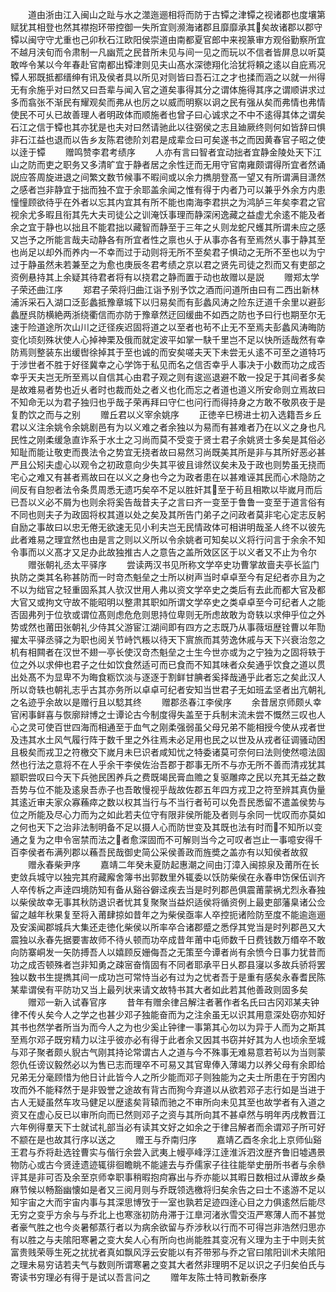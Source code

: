 <!-- { "loadSidebar": true } -->
　　道由浙由江入闽山之趾与水之澨迤逦相将而防于古镡之津镡之视诸郡也度壤第赋犹其相登也然其襟抱环带控御一失所宜则濒海诸郡且靡靡承其矣故诸郡以郡守镡以闽守守尤重也己卯秋石江欧阳侯崇道由南都夏官郎中来视篆审方观俗勤察所宜不越月浃旬而令肃制一凡幽荒之民昔所未见与间一见之而玩以不信者皆屏息以听莫敢哗令某以今年春赴官南都出镡津则见夫山髙水深徳翔化洽犹将頼之逺以自庇焉况镡人邪既抵都缙绅有讯及侯者具以所见对则皆曰吾石江之才也揉而涵之以就一州得无有余施乎对曰然又曰吾辈与闻入官之道矣事得其分之谓体施得其序之谓顺讲求过多而翕张不渐民有耀观矣而弗从也厉之以威而明察以诇之民有强从矣而弗情也弗情使民不可乆已故善理人者明政体而顺施者也曾子曰心诚求之不中不逺得其体之谓矣石江之信于镡也其亦犹是也夫对曰然请驰此以往弼侯之志且廸厥终则何如皆辞曰惧非石江益也退而以告乡友陈君徳阶刘君是成辈佥曰可矣遂书之而因黄春官子昭之使以逹于镡
　　赠鸣赞李君考绩序
　　人亦有言曰智者宜动拙者宜静金陵处天下江山之防而吏之职务又多清旷宜于静者居之余性迂而无用守官南雍颇谓得所宜者然诵説应答周旋进退之间繁文数节候事不暇间或以余力擕朋登髙一望又有所谓满目潇然之感者岂非静宜于拙而独不宜于余耶盖余闻之惟有得于内者乃可以兼乎外余方内患憧憧顾欲待乎在外者以忘其内宜其有所不能也南海李君拱之为鸿胪三年矣李君之官视余尤多暇且衔其先大夫司徒公之训淹饫事理而静深闲逸藏之益虚尤余逺不能及者余之宜于静也以拙且不能君拙以藏智而静至于三年之乆则龙蛇尺蠖其所谓未应之感又岂予之所能言哉夫动静各有所宜者性之禀也乆于从事亦各有至焉然乆事于静其至也尚足以却外而养内一不幸而过于动则将无所不至矣君子惧动之无所不至也以为宁过于静虽然未若兼至之为愈也庚辰冬君考绩之京以君之贤先司徒之烈而又有吏部之资例悬持其上余疑其待君者将有以挠君之静而置于动也故赠以是説
　　赠郑太学子荣还曲江序
　　郑君子荣将归曲江诣予别予饮之酒而问道所由曰有二西出新林浦泝采石入湖口泛彭蠡抵豫章城下以归易矣而有彭蠡风涛之险东迂道千余里以避彭蠡歴呉防横絶两浙绕衢信而亦防于豫章然迂回缓曲不如西之防也予曰行也期至尔无速于险道途所次山川之迂径疾迟固将道之以至者也茍不止无不至焉夫彭蠡风涛晦防变化顷刻殊状使人心掉神栗及俄而就定波平如掌一駃千里岂不足以快所适哉然有幸防焉则整装东出缓辔徐掉其于至也诚的而安矣嗟夫天下未尝无乆逺不可至之道特巧于涉世者不胜于好径冀幸之心学饰于私见而名之信否幸乎人事决于小数而功之成否幸乎天夫岂无所至焉以自信其心由君子观之则有逡巡退避不敢一投足于其间者多矣是故难易者势也近乆者时也裁而处之者义也化而忘之者道也道义所安命则立焉故曰不知命无以为君子独归也乎哉子荣再拜曰守仁也问行而得持身之方敢不敬夙夜于是复酌饮之而与之别
　　赠丘君以义宰余姚序
　　正徳辛巳榜进士初入选籍吾乡丘君以义注余姚令余姚剧邑有为以义难之者余独以为易而有甚难者乃在以义之身也凡民性之刚柔缓急直诈系于水土之习尚而莫不受变于贤士君子余姚贤士多矣是其俗必知耻而能让敬吏而畏法令之势宜无挠者故曰易然习尚既美其所是非与其所好恶必甚严且公矧夫虚心以观令之初政意向少失其平彼且诽然议矣未及于政也则势虽无挠而宅心之难又有甚者焉故曰在以义之身也今之为政者患在以甚难诬其民而心术隐防之间反有自恕者法令条贯周悉无遗巧矣卒不足以胜奸其至于茍且相欺以毕嵗月而后已吾以义必不屑为也则余将奚告哉昔夫子之言曰齐一变至于鲁鲁一变至于道言俗有不同也则夫子为政固将权其道以处之矣及其所告门弟子之问政者莫非宅心定志反躬自励之事故曰以忠无倦无欲速无见小利夫岂无民情政体可相讲明哉圣人终不以彼先此者难易之理宜然也由是言之则以义所以令余姚者可知矣以义将行问言于余余不知令事而以义髙才又足办此故独推古人之意告之盖所效区区于以义者又不止为令尔
　　赠张朝礼丞太平驿序
　　尝读两汉书见所称文学卒史功曹掌故啬夫亭长监门执防之类其名称甚防而一时竒杰魁垒之士所以树声当时卓卓至今有足纪者亦且为之不以为绌官之轻重固系其人欤汉世用人弗以资文学卒史之类后有去此而都大官及都大官又或拘文守故不能昭明以整肃其职如所谓文学卒史之类卓卓至今可纪者人之能否固弗列于位欤或谓位髙则虑危危则思持位卑则无所虑故敢为竒轶以求伸乎位之外势或然也莆田张朝礼少侍其父游宦江湖间即有四方之志既乃从事薇垣歴铨曹以年勚擢太平驿丞驿之为职也阅关节峙饩粻以待天下賔旅而其劳逸休戚与天下兴衰治忽之机有相闗者在汉世不翅一亭长使汉竒杰魁垒之士生今世亦或为之宁独为之固将轶于位之外以求伸也君子之仕如饮食然适可而已食而不知其味者众矣通乎饮食之道以贯出处髙不为显卑不为晦食粝饮淡与逐逐于割鲜甘腆者奚择哉通乎此者忘之矣此汉人所以竒轶也朝礼志乎古其亦务所以卓卓可纪者安知当世君子无如班孟坚者出亢朝礼之名迹乎余故以是赠行且以騐其终
　　赠郡丞春江李侯序
　　余昔居京师颇乆幸官闲事鲜喜与恢廓辩博之士谭论古今制度得失盖至于兵制末流未尝不慨然三叹也人心之灵可使百世四海而相通至于血气之刚柔强弱虽父母兄弟不能相授今使从戎者世及违其水土风气履行阵于数千里之外往焉未必足用也民之以世及从戎者征调骚动困且极矣而戎卫之符檄交下嵗月未巳识者咸知忧之特委诸莫可奈何曰法则使然噫法固然也行法之意将不在人乎余干李侯佐治吾郡于郡事无所不与亦无所不善而清戎犹其颛职尝叹曰今天下兵弛民困养兵之费既竭民膏血赡之复驱雕瘁之民以充其无益之数吾势与位不能及逺泉吾赤子也吾敢慢视乎哉故佐郡五年四方戎卫之符至辨其真伪量其逺近审夫家众寡蘓瘁之数以权其当行与不当行者茍可以免吾民悉留不遣盖侯势与位之所能及尽心力而为之如此若夫位守有限非侯所能及者则与余同一忧叹而亦莫如之何也天下之治非法制明备不足以摄人心而防世变及其既也法有时而不知所以变通之复为之申令宻禁而法之者愈深固而不可解则当今之可叹者岂止一事噫安得千百李侯者布满列郡以蘓吾民哉御史简公采侯善政而旌奬之盖亦有以知侯者故叙
　　赠永春柴尹序
　　嘉靖二年癸未夏防起惠潮之间由汀漳入闽掠泉及莆所在长吏敛兵城守以独完其府藏廨舍簿书出郭数里外辄委以饫防柴侯在永春申饬保伍训齐人卒传柝之声逹四境防知有备从谿谷僻迳疾去当是时列郡邑俱震莆蒙祸尤烈永春独以柴侯故幸无事其秋防退识者忧其复聚聚当益炽适侯将循资例上最吏部藩臬诸公佥留之越年秋果复至将入莆肆掠如昔年之为柴侯亟率人卒控扼诸险防至度不能逾迤逦及安溪闻郡城兵大集还走徳化柴侯以所率卒合诸郡蹙之悉俘其党当是时列郡邑又大震独以永春先据要害故师不待乆顿而功卒成昔年莆中屯师数千日费钱数万缗卒不敢向防寨峒发一矢防搏吾人以嬉顾反姗侮吾之无策至今谭者尚有余愤今日事力犹昔而功之成否顿殊者岂非知勇之疎宻奋惰固有不同者耶承平日乆郡县寖以多故兵骄将罢独以数书生提擕其间一成功岂可常恃当必有过为之忧者吾于是重有感矣永春耆民陈某辈谓侯有平防功又当上最列状来请文故特书其大者如此若其他善政则固多矣
　　赠邓一新入试春官序
　　昔年有赠余律吕解注者著作者名氏曰古冈邓某夫钟律不传乆矣今人之学之也甚少邓子独能奋而为之注余虽无以识其用意深处窃亦知好其书也然学者所当为而今人之为也少奚止钟律一事第其心勿以为异于人而为之斯其至焉尔邓子既穷精力以注乎彼亦必有得于此者余又因其书窃并好其为人也顷余至城与邓子聚者颇乆貎古气刚其持论常谓古人之道与今不殊事无难易意若茍以为当则蒙怨仇任谤议毅然必以为售已志而理卒不可易又其官卑俸入薄竭力以养父母有余即给兄弟无分毫顾惜为他日计此皆今人之所少能而邓子则独能为之夫士所患在于穷困内攻而外不能释然于是非毁誉之途故有背古而狥今弃道以从欲若邓子志行如是当进于古人无疑虽然车攻马健足以歴逺矣背辕而驰之不审所向未见其至也故学者有入道之资又在虚心反已以审所向而已然则邓子之资与其所向其不甚卓然与明年丙戌教晋江六年例得羣天下士就试礼部当必有读其文好之如余之于律吕解者而余谓邓子所可好不颛在是也故其行序以送之
　　赠王与乔南归序
　　嘉靖乙酉冬余北上京师仙谿王君与乔将赴选铨曹实与偕行余尝入武夷上幔亭峰浮江逹淮泝泗汶歴齐鲁旧墟遇景物防心或古今贤逹遗迹辄徘徊瞻眺不能遽去与乔儒家子往往能举史册所书者与余叅评其是非可否及余至京师幸职事稍暇抱疴寡出与乔亦能以其暇日数相过从谭故乡桑麻节候以畅豁幽懐如是者又三阅月则与乔既领选檄将归矣余告之曰士不逺游不足以知宇宙之大而宇宙内事与其深思博攷于一室也孰若足迹四逹心目之力俱逺然后能尽无穷之变乎方余与与乔北上也寒涨初防舟滞于江臯河渚氷雪交沍严寒薄人而不甚觉者豪气胜之也今炎暑郁蒸行者以为病余欲留与乔涉秋以行而不可得岂非浩然归思亦有以胜之与夫隂阳寒暑之变大矣人心有所向也尚能胜其变况有义理为主于中则夫贫富贵贱荣辱生死之扰扰者真如飘风浮云安能以有芥带邪与乔之官曰隂阳训术夫隂阳之理未易穷诘若夫气与数则所谓寒暑之变其大者然非理明不足以识之子归矣伯氏与寄读书穷理必有得于是试以吾言问之
　　赠年友陈士特司教新泰序

